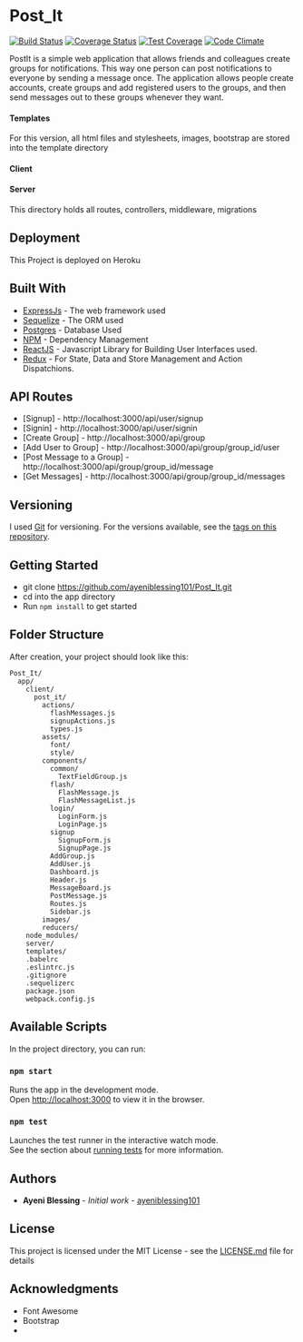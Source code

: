 # Post_It
[![Build Status](https://travis-ci.org/ayeniblessing101/Post_It.svg?branch=development)](https://travis-ci.org/ayeniblessing101/Post_It)
[![Coverage Status](https://coveralls.io/repos/github/ayeniblessing101/Post_It/badge.svg?branch=development)](https://coveralls.io/github/ayeniblessing101/Post_It?branch=development)
[![Test Coverage](https://codeclimate.com/github/ayeniblessing101/Post_It/badges/coverage.svg)](https://codeclimate.com/github/ayeniblessing101/Post_It/coverage)
[![Code Climate](https://codeclimate.com/github/ayeniblessing101/Post_It/badges/gpa.svg)](https://codeclimate.com/github/ayeniblessing101/Post_It)

PostIt is a simple web application that allows friends and colleagues create groups for notifications. This way one person can post notifications to everyone by sending a message once. The application allows people create accounts, create groups and add registered users to the groups, and then send messages out to these groups whenever they want.


#### Templates
For this version, all html files and stylesheets, images, bootstrap are stored into the template directory

#### Client


#### Server
This directory holds all routes, controllers, middleware, migrations


## Deployment

This Project is deployed on Heroku

## Built With

* [ExpressJs](https://expressjs.com/) - The web framework used
* [Sequelize](http://docs.sequelizejs.com/) - The ORM used
* [Postgres](https://www.postgresql.org/) - Database Used
* [NPM](https://www.npmjs.com/) - Dependency Management
* [ReactJS](https://facebook.github.io/react/) - Javascript Library for Building User Interfaces used.
* [Redux](http://redux.js.org/) - For State, Data and Store Management and Action Dispatchions.

## API Routes

* [Signup] - http://localhost:3000/api/user/signup
* [Signin] - http://localhost:3000/api/user/signin
* [Create Group] - http://localhost:3000/api/group
* [Add User to Group] - http://localhost:3000/api/group/group_id/user
* [Post Message to a Group] - http://localhost:3000/api/group/group_id/message
* [Get Messages]  - http://localhost:3000/api/group/group_id/messages

## Versioning

I used [Git](https://git-scm.com/) for versioning. For the versions available, see the [tags on this repository](https://github.com/ayeniblessing101/PostIt).

## Getting Started

* git clone https://github.com/ayeniblessing101/Post_It.git
* cd into the app directory
* Run `npm install` to get started

## Folder Structure

After creation, your project should look like this:

```
Post_It/
  app/
    client/
      post_it/
        actions/
          flashMessages.js
          signupActions.js
          types.js
        assets/
          font/
          style/
        components/
          common/
            TextFieldGroup.js
          flash/
            FlashMessage.js
            FlashMessageList.js
          login/
            LoginForm.js
            LoginPage.js
          signup
            SignupForm.js
            SignupPage.js
          AddGroup.js
          AddUser.js
          Dashboard.js
          Header.js
          MessageBoard.js
          PostMessage.js
          Routes.js
          Sidebar.js
        images/
        reducers/
    node_modules/
    server/
    templates/
    .babelrc
    .eslintrc.js
    .gitignore
    .sequelizerc
    package.json
    webpack.config.js
```

## Available Scripts

In the project directory, you can run:

### `npm start`

Runs the app in the development mode.<br>
Open [http://localhost:3000](http://localhost:3000) to view it in the browser.

### `npm test`

Launches the test runner in the interactive watch mode.<br>
See the section about [running tests](#running-tests) for more information.


## Authors

* **Ayeni Blessing** - *Initial work* - [ayeniblessing101](https://github.com/ayeniblessing101/PostIt)

## License

This project is licensed under the MIT License - see the [LICENSE.md](LICENSE.md) file for details

## Acknowledgments

* Font Awesome
* Bootstrap
*
